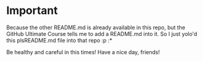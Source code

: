 # Important

Because the other README.md is already available in this repo, but the GitHub Ultimate Course tells me to add a README.md into it. So I just yolo'd this plsREADME.md file into that repo :p :*

Be healthy and careful in this times!
Have a nice day, friends!